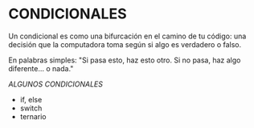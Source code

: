 # CONDICIONALES

Un condicional es como una bifurcación en el camino de tu código: una decisión que la computadora toma según si algo es verdadero o falso.

En palabras simples:
"Si pasa esto, haz esto otro. Si no pasa, haz algo diferente… o nada."

*ALGUNOS CONDICIONALES*

- if, else 
- switch
- ternario